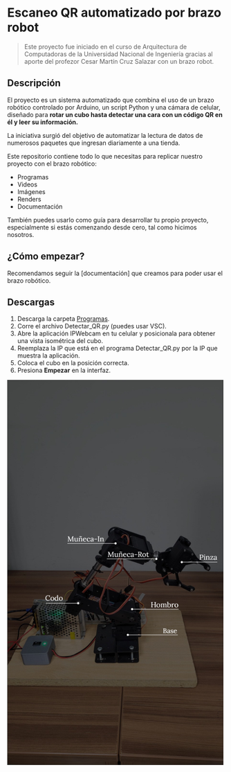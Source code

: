 # Escaneo QR automatizado por brazo robot

>Este proyecto fue iniciado en el curso de Arquitectura de Computadoras de la Universidad Nacional de Ingeniería gracias al aporte del profezor Cesar Martín Cruz Salazar con un brazo robot. 

## Descripción 

El proyecto es un sistema automatizado que combina el uso de un brazo robótico controlado por Arduino, un script Python y una cámara de celular, diseñado para **rotar un cubo hasta detectar una cara con un código QR en él y leer su información.**

La iniciativa surgió del objetivo de automatizar la lectura de datos de numerosos paquetes que ingresan diariamente a una tienda.

Este repositorio contiene todo lo que necesitas para replicar nuestro proyecto con el brazo robótico: 
- Programas
- Videos 
- Imágenes
- Renders
- Documentación

También puedes usarlo como guía para desarrollar tu propio proyecto, especialmente si estás comenzando desde cero, tal como hicimos nosotros.

## ¿Cómo empezar?

Recomendamos seguir la [documentación] que creamos para poder usar el brazo robótico. 

## Descargas

1. Descarga la carpeta [Programas](https://github.com/brian-latorre/Brazo_Robot/tree/main/Programas/ArduinoIDE).
2. Corre el archivo Detectar_QR.py (puedes usar VSC).
3. Abre la aplicación IPWebcam en tu celular y posicionala para obtener una vista isométrica del cubo.
4. Reemplaza la IP que está en el programa Detectar_QR.py por la IP que muestra la aplicación. 
5. Coloca el cubo en la posición correcta.
6. Presiona **Empezar** en la interfaz. 

<img src="https://github.com/brian-latorre/Brazo_robot/blob/main/Multimedia/Servomotores.jpeg" width="500">

